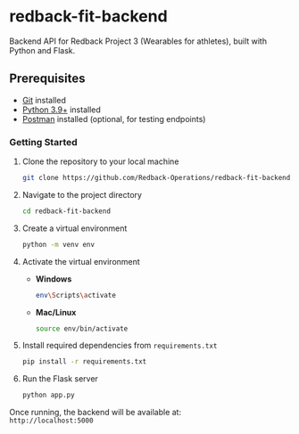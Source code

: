# redback-fit-backend

Backend API for Redback Project 3 (Wearables for athletes), built with Python and Flask.

## Prerequisites
- [Git](https://git-scm.com/downloads) installed
- [Python 3.9+](https://www.python.org/downloads/) installed
- [Postman](https://www.postman.com/downloads/) installed (optional, for testing endpoints)


### Getting Started
1. Clone the repository to your local machine  
    ```bash
    git clone https://github.com/Redback-Operations/redback-fit-backend.git
    ```

2. Navigate to the project directory  
    ```bash
    cd redback-fit-backend
    ```

3. Create a virtual environment  
    ```bash
    python -m venv env
    ```

4. Activate the virtual environment  
    - **Windows**  
        ```bash
        env\Scripts\activate
        ```
    - **Mac/Linux**  
        ```bash
        source env/bin/activate
        ```

5. Install required dependencies from `requirements.txt`  
    ```bash
    pip install -r requirements.txt
    ```

6. Run the Flask server  
    ```bash
    python app.py
    ```
Once running, the backend will be available at:  
`http://localhost:5000`

